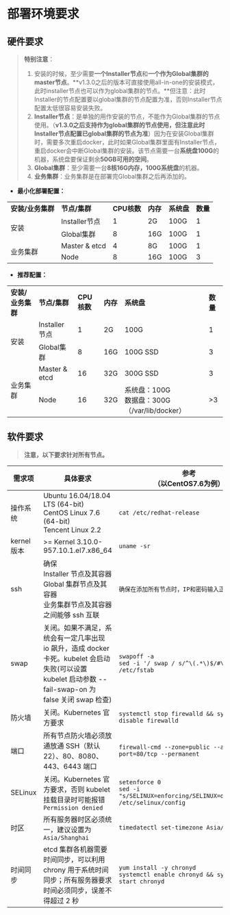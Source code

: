 #  部署环境要求

## 硬件要求

> **特别注意**：
>
> 1. 安装的时候，至少需要**一个Installer节点**和**一个作为Global集群的master节点**。**v1.3.0之后的版本可直接使用all-in-one的安装模式，此时installer节点也可以作为global集群的节点。**但注意：此时Installer的节点配置要以global集群的节点配置为准，否则Installer节点配置太低很容易安装失败。
> 2. **Installer节点**：是单独的用作安装的节点，不能作为Global集群的节点使用。（**v1.3.0之后支持作为global集群的节点使用，但注意此时Installer节点配置已global集群的节点为准**）因为在安装Global集群时，需要多次重启docker，此时如果Global集群里面有Installer节点，重启docker会中断Global集群的安装。该节点需要一台**系统盘100G**的机器，系统盘要保证剩余**50GB可用的空间**。
> 3. **Global集群**：至少需要一台**8核16G内存，100G系统盘**的机器。
> 4. **业务集群**：业务集群是在部署完Global集群之后再添加的。


* **最小化部署配置：**

<table>
    <tr>
        <td><strong>安装/业务集群</strong></td>
        <td><strong>节点/集群 </td>
        <td><strong>CPU核数 </td>
        <td><strong>内存</td>
        <td><strong>系统盘</td>
        <td><strong>数量</td>
    </tr>
    <tr>
        <td rowspan="2">安装</td>
        <td>Installer节点</td>
        <td>1</td>
        <td>2G</td>
        <td>100G</td>
        <td>1</td>
    </tr>
    <tr>
        <td>Global集群</td>
        <td>8</td>
        <td>16G</td>
        <td>100G</td>
        <td>1</td>
    </tr>
    <tr>
        <td rowspan="2">业务集群</td>
        <td>Master & etcd</td>
        <td>4</td>
        <td>8G</td>
        <td>100G</td>
        <td>1</td>
    </tr>
    <tr>
        <td>Node</td>
        <td>8</td>
        <td>16G</td>
        <td>100G</td>
        <td>3</td>
    </tr>
  </table>

* **推荐配置：**

<table>
    <tr>
        <td><strong>安装/业务集群</strong></td>
        <td><strong>节点/集群 </td>
        <td><strong>CPU核数 </td>
        <td><strong>内存</td>
        <td><strong>系统盘</td>
        <td><strong>数量</td>
    </tr>
    <tr>
        <td rowspan="2">安装</td>
        <td>Installer节点</td>
        <td>1</td>
        <td>2G</td>
        <td>100G</td>
        <td>1</td>
    </tr>
    <tr>
        <td>Global集群</td>
        <td>8</td>
        <td>16G</td>
        <td>100G SSD</td>
        <td>3</td>
    </tr>
    <tr>
        <td rowspan="2">业务集群</td>
        <td>Master & etcd</td>
        <td>16</td>
        <td>32G</td>
        <td>300G SSD</td>
        <td>3</td>
    </tr>
    <tr>
        <td>Node</td>
        <td>16</td>
        <td>32G</td>
        <td>系统盘：100G<br>数据盘：300G （/var/lib/docker） </td>
        <td>>3</td>
    </tr>
  </table>




## 软件要求

> **注意，以下要求针对所有节点。**

| 需求项      | 具体要求                                                     | 参考<br>（以CentOS7.6为例）                                  |
| ----------- | ------------------------------------------------------------ | ------------------------------------------------------------ |
| 操作系统    | Ubuntu 16.04/18.04 LTS (64-bit) <br>CentOS Linux 7.6 (64-bit)<br>Tencent Linux 2.2 | `cat /etc/redhat-release`                                    |
| kernel 版本 | >= Kernel 3.10.0-957.10.1.el7.x86_64                         | `uname -sr`                                                  |
| ssh         | 确保<br> Installer 节点及其容器<br>Global 集群节点及其容器<br>业务集群节点及其容器<br>之间能够 ssh 互联 | `确保在添加所有节点时，IP和密码输入正确`                     |
| swap        | 关闭。如果不满足，系统会有一定几率出现 io 飙升，造成 docker 卡死。kubelet 会启动失败(可以设置 kubelet 启动参数 --fail-swap-on 为 false 关闭 swap 检查) | `swapoff -a`<br/>`sed -i '/ swap / s/^\(.*\)$/#\1/g' /etc/fstab` |
| 防火墙      | 关闭。Kubernetes 官方要求                                    | `systemctl stop firewalld && systemctl disable firewalld`    |
| 端口        | 所有节点防火墙必须放通放通 SSH（默认22）、80、8080、443、6443 端口 | `firewall-cmd --zone=public --add-port=80/tcp --permanent`   |
| SELinux     | 关闭。Kubernetes 官方要求，否则 kubelet 挂载目录时可能报错 `Permission denied` | `setenforce 0` <br/>`sed -i "s/SELINUX=enforcing/SELINUX=disabled/g" /etc/selinux/config` |
| 时区        | 所有服务器时区必须统一，建议设置为 `Asia/Shanghai`           | `timedatectl set-timezone Asia/Shanghai`                     |
| 时间同步    | etcd 集群各机器需要时间同步，可以利用chrony 用于系统时间同步；所有服务器要求时间必须同步，误差不得超过 2 秒 | `yum install -y chronyd` <br/>`systemctl enable chronyd && systemctl start chronyd` |